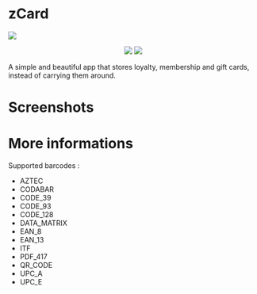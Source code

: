 # zCard

<img src="https://i.postimg.cc/mgp1dZ80/ZCARD.png">

<p align="center">

  <img src="https://ziadoua.github.io/m3-Markdown-Badges/badges/Android/android2.svg">
  <img src="https://ziadoua.github.io/m3-Markdown-Badges/badges/Java/java2.svg">

</p>

A simple and beautiful app that stores loyalty, membership and gift cards, instead of carrying them around.

# Screenshots

# More informations

Supported barcodes :
- AZTEC
- CODABAR
- CODE_39
- CODE_93
- CODE_128
- DATA_MATRIX
- EAN_8
- EAN_13
- ITF
- PDF_417
- QR_CODE
- UPC_A
- UPC_E
